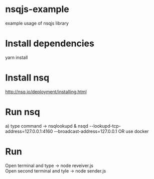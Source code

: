 # nsqjs-example
example usage of nsqjs library


# Install dependencies
yarn install

# Install nsq
http://nsq.io/deployment/installing.html

# Run nsq
a) type command -> nsqlookupd & nsqd --lookupd-tcp-address=127.0.0.1:4160  --broadcast-address=127.0.0.1 OR use docker

# Run
Open terminal and type -> node reveiver.js <br />
Open second terminal and tyle -> node sender.js
